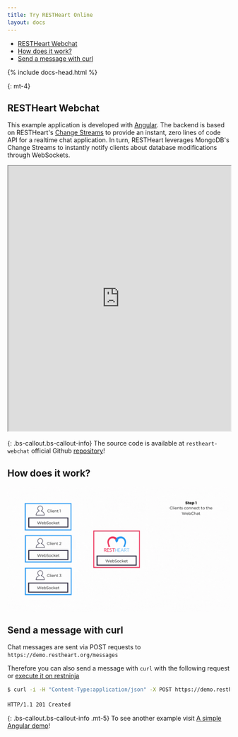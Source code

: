```yaml
---
title: Try RESTHeart Online
layout: docs
---
```


<div markdown="1" class="d-none d-xl-block col-xl-2 order-last bd-toc">

- [RESTHeart Webchat](#restheart-webchat)
- [How does it work?](#how-does-it-work)
- [Send a message with curl](#send-a-message-with-curl)

</div>
<div markdown="1" class="col-12 col-md-9 col-xl-8 py-md-3 bd-content">

{% include docs-head.html %}

{: mt-4}
## RESTHeart Webchat

This example application is developed with [Angular](https://angular.io). The backend is based on RESTHeart's [Change Streams](https://restheart.org/docs/websocket/) to provide an instant, zero lines of code API for a realtime chat application. In turn, RESTHeart leverages MongoDB's Change Streams to instantly notify clients about database modifications through WebSockets.

<iframe src="https://chat.restheart.org" width="100%" height="600px" title="restheat-ng-demo"></iframe>

{: .bs-callout.bs-callout-info}
The source code is available at `restheart-webchat`  official Github [repository](https://github.com/SoftInstigate/restheart-webchat)! 


## How does it work?

<div style="display: flex; justify-content: center">
<img src="/images/webchat-diagram.gif" class="img-fluid">
</div>


## Send a message with curl

Chat messages are sent via POST requests to `https://demo.restheart.org/messages`

Therefore you can also send a message with `curl` with the following request or <a href="http://restninja.io/share/1fd808b1f51037c8b2b36d43d6bc315a0325029c/3" class="btn btn-sm" target="_blank">execute it on restninja</a>

```bash
$ curl -i -H "Content-Type:application/json" -X POST https://demo.restheart.org/messages/ -d '{"from":"you", "message":"RESTHeart rocks!!" }'

HTTP/1.1 201 Created
```

{: .bs-callout.bs-callout-info .mt-5}
To see another example visit [A simple Angular demo](/docs/ng-demo/)!

</div>
